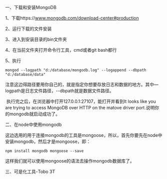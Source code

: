一、下载和安装MongoDB

1、下载https://www.mongodb.com/download-center#production

2、运行下载的文件安装

3、进入到安装目录的bin文件夹

4、在当前文件夹打开命令行工具，cmd或者git bash都行

5、执行 

```
mongod --logpath "d:/database/mongodb.log" --logappend --dbpath "d:/database/data"
```

​      注意这边得路径要用你自己的，就是指定你想要存放日志和数据的地方。其中—logpath是日志文件路径，--dbpath就是数据文件路径。

​	执行完之后，在浏览器中打开127.0.0.1:27107，能打开并看到It looks like you are trying to access MongoDB over HTTP on the matove driver port.说明你的mongodb就启动成功了。



二、在node中使用mongodb

这边选用的用于连接mongodb的工具是mongoose，所以，首先你要先在node中安装mongodb，然后才是mongoose，即：

```
npm install mongodb mongoose --save
```

这样我们就可以使用mongoose的语法去操作mongodb数据库了。



三、可是化工具-Tobo 3T

